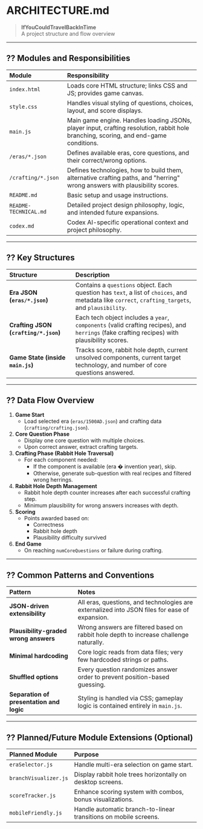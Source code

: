 # ARCHITECTURE.md

> **IfYouCouldTravelBackInTime**  
> A project structure and flow overview

---

## ?? Modules and Responsibilities

| Module | Responsibility |
|:---|:---|
| `index.html` | Loads core HTML structure; links CSS and JS; provides game canvas. |
| `style.css` | Handles visual styling of questions, choices, layout, and score displays. |
| `main.js` | Main game engine. Handles loading JSONs, player input, crafting resolution, rabbit hole branching, scoring, and end-game conditions. |
| `/eras/*.json` | Defines available eras, core questions, and their correct/wrong options. |
| `/crafting/*.json` | Defines technologies, how to build them, alternative crafting paths, and \"herring\" wrong answers with plausibility scores. |
| `README.md` | Basic setup and usage instructions. |
| `README-TECHNICAL.md` | Detailed project design philosophy, logic, and intended future expansions. |
| `codex.md` | Codex AI-specific operational context and project philosophy. |

---

## ?? Key Structures

| Structure | Description |
|:---|:---|
| **Era JSON (`eras/*.json`)** | Contains a `questions` object. Each question has `text`, a list of `choices`, and metadata like `correct`, `crafting_targets`, and `plausibility`. |
| **Crafting JSON (`crafting/*.json`)** | Each tech object includes a `year`, `components` (valid crafting recipes), and `herrings` (fake crafting recipes) with plausibility scores. |
| **Game State (inside `main.js`)** | Tracks score, rabbit hole depth, current unsolved components, current target technology, and number of core questions answered. |

---

## ?? Data Flow Overview

1. **Game Start**
    - Load selected era (`eras/1500AD.json`) and crafting data (`crafting/crafting.json`).
2. **Core Question Phase**
    - Display one core question with multiple choices.
    - Upon correct answer, extract crafting targets.
3. **Crafting Phase (Rabbit Hole Traversal)**
    - For each component needed:
        - If the component is available (era � invention year), skip.
        - Otherwise, generate sub-question with real recipes and filtered wrong herrings.
4. **Rabbit Hole Depth Management**
    - Rabbit hole depth counter increases after each successful crafting step.
    - Minimum plausibility for wrong answers increases with depth.
5. **Scoring**
    - Points awarded based on:
        - Correctness
        - Rabbit hole depth
        - Plausibility difficulty survived
6. **End Game**
    - On reaching `numCoreQuestions` or failure during crafting.

---

## ?? Common Patterns and Conventions

| Pattern | Notes |
|:---|:---|
| **JSON-driven extensibility** | All eras, questions, and technologies are externalized into JSON files for ease of expansion. |
| **Plausibility-graded wrong answers** | Wrong answers are filtered based on rabbit hole depth to increase challenge naturally. |
| **Minimal hardcoding** | Core logic reads from data files; very few hardcoded strings or paths. |
| **Shuffled options** | Every question randomizes answer order to prevent position-based guessing. |
| **Separation of presentation and logic** | Styling is handled via CSS; gameplay logic is contained entirely in `main.js`. |

---

## ?? Planned/Future Module Extensions (Optional)

| Planned Module | Purpose |
|:---|:---|
| `eraSelector.js` | Handle multi-era selection on game start. |
| `branchVisualizer.js` | Display rabbit hole trees horizontally on desktop screens. |
| `scoreTracker.js` | Enhance scoring system with combos, bonus visualizations. |
| `mobileFriendly.js` | Handle automatic branch-to-linear transitions on mobile screens. |
